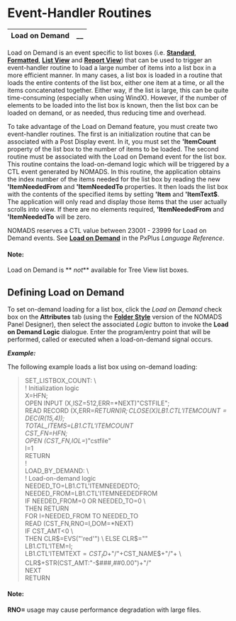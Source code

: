 # Event-Handler Routines 

**Load on Demand** |  **__**  
---|---  
  
Load on Demand is an event specific to list boxes (i.e. **[Standard](../../Creating%20Panel%20Controls/List%20Box%20Controls/List%20Box%20Type.md)**, **[Formatted](../../Creating%20Panel%20Controls/List%20Box%20Controls/List%20Box%20Type.md)**, **[List View](../../Creating%20Panel%20Controls/List%20Box%20Controls/List%20Box%20Type.md)** and **[Report View](../../Creating%20Panel%20Controls/List%20Box%20Controls/List%20Box%20Type.md)**) that can be used to trigger an event-handler routine to load a large number of items into a list box in a more efficient manner. In many cases, a list box is loaded in a routine that loads the entire contents of the list box, either one item at a time, or all the items concatenated together. Either way, if the list is large, this can be quite time-consuming (especially when using WindX). However, if the number of elements to be loaded into the list box is known, then the list box can be loaded on demand, or as needed, thus reducing time and overhead.

To take advantage of the Load on Demand feature, you must create two event-handler routines. The first is an initialization routine that can be associated with a Post Display event. In it, you must set the **'ItemCount** property of the list box to the number of items to be loaded. The second routine must be associated with the Load on Demand event for the list box. This routine contains the load-on-demand logic which will be triggered by a CTL event generated by NOMADS. In this routine, the application obtains the index number of the items needed for the list box by reading the new **'ItemNeededFrom** and **'ItemNeededTo** properties. It then loads the list box with the contents of the specified items by setting **'Item** and **'ItemText$**. The application will only read and display those items that the user actually scrolls into view. If there are no elements required, **'ItemNeededFrom** and **'ItemNeededTo** will be zero.

NOMADS reserves a CTL value between 23001 - 23999 for Load on Demand events. See **[Load on Demand](../../../control_object_properties/loadondemand.md)** in the PxPlus _Language Reference_.

#### **Note:**  
Load on Demand is ** _not_** available for Tree View list boxes.

## Defining Load on Demand

To set on-demand loading for a list box, click the _Load on Demand_ check box on the **Attributes** tab (using the **[Folder Style](../../Panel%20Designer/Folder%20Style/Using%20the%20Folder%20Style.md)** version of the NOMADS Panel Designer), then select the associated _Logic_ button to invoke the **Load on Demand Logic** dialogue. Enter the program/entry point that will be performed, called or executed when a load-on-demand signal occurs.

**_Example:_**

The following example loads a list box using on-demand loading:

> SET_LISTBOX_COUNT: \   
>  ! Initialization logic  
>  X=HFN;  
>  OPEN INPUT (X,ISZ=512,ERR=*NEXT)"CSTFILE";  
>  READ RECORD (X,ERR=*RETURN)R$;   
>  CLOSE (X)   
>  LB1.CTL'ITEMCOUNT=DEC(R$(15,4));   
>  TOTAL_ITEMS=LB1.CTL'ITEMCOUNT   
>  CST_FN=HFN;   
>  OPEN (CST_FN,IOL=*)"cstfile"   
>  I=1   
>  RETURN  
>  !  
> LOAD_BY_DEMAND: \  
>  ! Load-on-demand logic  
>  NEEDED_TO=LB1.CTL'ITEMNEEDEDTO;  
>  NEEDED_FROM=LB1.CTL'ITEMNEEDEDFROM   
>  IF NEEDED_FROM=0 OR NEEDED_TO=0 \   
>  THEN RETURN  
>  FOR I=NEEDED_FROM TO NEEDED_TO   
>  READ (CST_FN,RNO=I,DOM=*NEXT)   
>  IF CST_AMT<0 \  
>  THEN CLR$=EVS("'red'") \   
>  ELSE CLR$=""   
>  LB1.CTL'ITEM=I;   
>  LB1.CTL'ITEMTEXT$=CST_ID$+"/"+CST_NAME$+"/"+ \   
>  CLR$+STR(CST_AMT:"-$###,##0.00")+"/"  
>  NEXT   
>  RETURN

#### **Note:**  
**RNO=** usage may cause performance degradation with large files.
